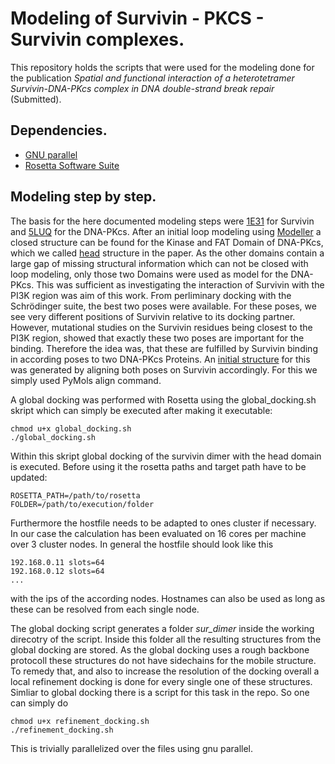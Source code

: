 

# Modeling of Survivin - PKCS - Survivin complexes.
This repository holds the scripts that were used for the modeling done 
for the publication *Spatial and functional interaction of a 
heterotetramer Survivin-DNA-PKcs complex in DNA double-strand break repair* 
(Submitted). 

## Dependencies.

- [GNU parallel](https://www.gnu.org/software/parallel)
- [Rosetta Software Suite](https://www.rosettacommons.org/software)

## Modeling step by step.



The basis for the here documented modeling steps were [1E31](https://www.rcsb.org/structure/1E31) for Survivin
and [5LUQ](https://www.rcsb.org/structure/5LUQ) for the DNA-PKcs.
After an initial loop modeling using [Modeller](https://salilab.org/modeller/) a closed structure can be found for the
Kinase and FAT Domain of DNA-PKcs, which we called [head](https://github.com/entropybit/survivinpkcs/blob/master/pdbs/pkcs_head.pdb) structure in the paper. As the other domains contain a large gap of missing structural information
which can not be closed with loop modeling, only those two Domains were used as model for the DNA-PKcs.
This was sufficient as investigating the interaction of Survivin with the PI3K region was aim of this work. 
From perliminary docking with the Schrödinger suite, the best two poses were available.
For these poses, we see very different positions of Survivin relative to its docking partner. 
However, mutational studies on the Survivin residues being closest to the PI3K region, showed that exactly
these two poses are important for the binding. 
Therefore the idea was, that these are fulfilled by Survivin binding in according poses to two
DNA-PKcs Proteins. An [initial structure](https://github.com/entropybit/survivinpkcs/blob/master/pdbs/kinase_heterodimer_aligned_0001.pdb) for this was generated by aligning both poses on Survivin accordingly. For this we simply used PyMols align command.

A global docking was performed with Rosetta using the global_docking.sh skript which can simply be executed 
after making it executable:
```
chmod u+x global_docking.sh
./global_docking.sh
```
Within this skript global docking of the survivin dimer with the head domain is executed. 
Before using it the rosetta paths and target path have to be updated:
```
ROSETTA_PATH=/path/to/rosetta
FOLDER=/path/to/execution/folder
```

Furthermore the hostfile needs to be adapted to ones cluster if necessary.
In our case the calculation has been evaluated on 16 cores per machine over 3 cluster nodes. 
In general the hostfile should look like this
```
192.168.0.11 slots=64
192.168.0.12 slots=64
...
```
with the ips of the according nodes. Hostnames can also be used as long as these can be resolved from each 
single node.

The global docking script generates a folder *sur_dimer* inside the working direcotry of the script.
Inside this folder all the resulting structures from the global docking are stored. As the global 
docking uses a rough backbone protocoll these structures do not have sidechains for the mobile structure.
To remedy that, and also to increase the resolution of the docking overall a local refinement docking
is done for every single one of these structures. Simliar to global docking there is a script for
this task in the repo. So one can simply do
```
chmod u+x refinement_docking.sh
./refinement_docking.sh
```
This is trivially parallelized over the files using gnu parallel.
